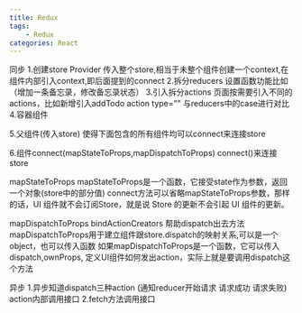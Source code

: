 ```yaml
---
title: Redux
tags:
    - Redux
categories: React
---
```


同步
1.创建store
  Provider 传入整个store,相当于未整个组件创建一个context,在组件内部引入context,即后面提到的connect
2.拆分reducers
  设置函数功能比如（增加一条备忘录，修改备忘录状态）
3.引入拆分actions
  页面按需要引入不同的actions，比如新增引入addTodo action type="" 与reducers中的case进行对比
4.容器组件
  
5.父组件(传入store)
  使得下面包含的所有组件均可以connect来连接store
  
6.组件connect(mapStateToProps,mapDispatchToProps)
  connect()来连接store 
  
  mapStateToProps
  mapStateToProps是一个函数，它接受state作为参数，返回一个对象(store中的部分值)
  connect方法可以省略mapStateToProps参数，那样的话，UI 组件就不会订阅Store，就是说 Store 的更新不会引起 UI 组件的更新。

  mapDispatchToProps 
  bindActionCreators 帮助dispatch出去方法
  mapDispatchToProps用于建立组件跟store.dispatch的映射关系,可以是一个object，也可以传入函数 
  如果mapDispatchToProps是一个函数，它可以传入dispatch,ownProps, 定义UI组件如何发出action，实际上就是要调用dispatch这个方法

异步
1.异步知道dispatch三种action (通知reducer开始请求 请求成功 请求失败)
  action内部调用接口
2.fetch方法调用接口




